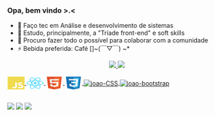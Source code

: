 ### Opa, bem vindo >.<


- 🔭 Faço tec em Análise e desenvolvimento de sistemas
- 🌱 Estudo, principalmente, a "Tríade front-end" e soft skills
- 👯 Procuro fazer todo o possível para colaborar com a comunidade 
- ⚡ Bebida preferida: Café []~(￣▽￣) ~*

<div align="center">
  <a href="https://github.com/joaoemanuels">
  <img height="180em" src="https://github-readme-stats.vercel.app/api?username=joaoemanuels&show_icons=true&theme=tokyonight&include_all_commits=true&count_private=true"/>
  <img height="180em" src="https://github-readme-stats.vercel.app/api/top-langs/?username=joaoemanuels&layout=compact&langs_count=7&theme=gruvbox"/>
</div>
  
  <div style="display: inline_block"><br>
  <img align="center" alt="joao-Js" height="30" width="40" src="https://raw.githubusercontent.com/devicons/devicon/master/icons/javascript/javascript-plain.svg"> 
  <img align="center" alt="joao-React" height="30" width="40" src="https://raw.githubusercontent.com/devicons/devicon/master/icons/react/react-original.svg">
  <img align="center" alt="joao-HTML" height="30" width="40" src="https://raw.githubusercontent.com/devicons/devicon/master/icons/html5/html5-original.svg">
  <img align="center" alt="joao-CSS" height="30" width="40" src="https://raw.githubusercontent.com/devicons/devicon/master/icons/css3/css3-original.svg">
  <img align="center" alt="joao-CSS" height="30" width="50" src="https://img.shields.io/badge/Node.js-43853D?style=for-the-badge&logo=node.js&logoColor=white">
  <img align="center" alt="joao-bootstrap" height="30" width="60" src="https://img.shields.io/badge/Bootstrap-563D7C?style=for-the-badge&logo=bootstrap&logoColor=white">
</div>
 
##

  <div> 
  <a href="https://www.instagram.com/joao.emanuel_wk" target="_blank"><img src="https://img.shields.io/badge/-Instagram-%23E4405F?style=for-the-badge&logo=instagram&logoColor=white" target="_blank"></a>
  <a href = "mailto:Jemanuel.pi@gmail.com"><img src="https://img.shields.io/badge/-Gmail-%23333?style=for-the-badge&logo=gmail&logoColor=white" target="_blank"></a>
  <a href="https://www.linkedin.com/in/jo%C3%A3o-emanuel-b4573221b/" target="_blank"><img src="https://img.shields.io/badge/-LinkedIn-%230077B5?style=for-the-badge&logo=linkedin&logoColor=white" target="_blank"></a> 
 
 
</div>
